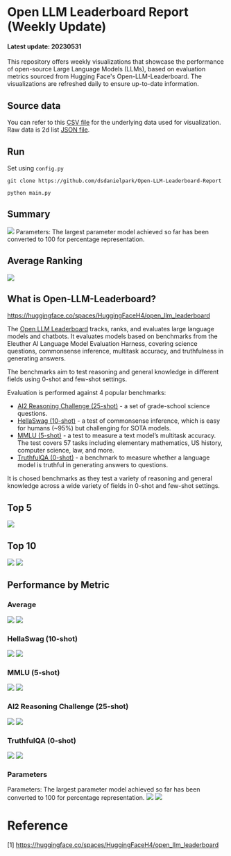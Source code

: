 # Open LLM Leaderboard Report (Weekly Update)
#### Latest update: 20230531
This repository offers weekly visualizations that showcase the performance of open-source Large Language Models (LLMs), based on evaluation metrics sourced from Hugging Face's Open-LLM-Leaderboard. The visualizations are refreshed daily to ensure up-to-date information.

## Source data
You can refer to this [CSV file](https://github.com/dsdanielpark/Open-LLM-Leaderboard-Report/blob/main/assets/20230531/20230531.csv) for the underlying data used for visualization. Raw data is 2d list [JSON file](https://github.com/dsdanielpark/Open-LLM-Leaderboard-Report/blob/main/data/20230531.json).

## Run
Set using `config.py`
```
git clone https://github.com/dsdanielpark/Open-LLM-Leaderboard-Report
```
```
python main.py
```

##  Summary
![](assets/20230531/totalplot.png)
Parameters: The largest parameter model achieved so far has been converted to 100 for percentage representation.

## Average Ranking
![](assets/20230531/rankingplot_Average.png)

## What is Open-LLM-Leaderboard?
https://huggingface.co/spaces/HuggingFaceH4/open_llm_leaderboard

The [Open LLM Leaderboard](https://huggingface.co/spaces/HuggingFaceH4/open_llm_leaderboard) tracks, ranks, and evaluates large language models and chatbots. It evaluates models based on benchmarks from the Eleuther AI Language Model Evaluation Harness, covering science questions, commonsense inference, multitask accuracy, and truthfulness in generating answers. 

The benchmarks aim to test reasoning and general knowledge in different fields using 0-shot and few-shot settings.

Evaluation is performed against 4 popular benchmarks:
- [AI2 Reasoning Challenge (25-shot)](https://allenai.org/data/arc) - a set of grade-school science questions.
- [HellaSwag (10-shot)](https://paperswithcode.com/dataset/hellaswag) - a test of commonsense inference, which is easy for humans (~95%) but challenging for SOTA models.
- [MMLU (5-shot)](https://paperswithcode.com/sota/multi-task-language-understanding-on-mmlu) - a test to measure a text model’s multitask accuracy. The test covers 57 tasks including elementary mathematics, US history, computer science, law, and more.
- [TruthfulQA (0-shot)](https://paperswithcode.com/dataset/truthfulqa) - a benchmark to measure whether a language model is truthful in generating answers to questions.

It is chosed benchmarks as they test a variety of reasoning and general knowledge across a wide variety of fields in 0-shot and few-shot settings.

## Top 5
![](assets/20230531/top5plot.png)

## Top 10
![](assets/20230531/top10_with_barplot.png)
![](assets/20230531/top10_with_lineplot.png)

## Performance by Metric

### Average
![](assets/20230531/Average.png)
![](assets/20230531/rankingplot_Average.png)

### HellaSwag (10-shot)
![](assets/20230531/HellaSwag(10-shot).png)
![](assets/20230531/rankingplot_HellaSwag(10-shot).png)

### MMLU (5-shot)
![](assets/20230531/MMLU(5-shot).png)
![](assets/20230531/rankingplot_MMLU(5-shot).png)

### AI2 Reasoning Challenge (25-shot)
![](assets/20230531/ARC(25-shot).png)
![](assets/20230531/rankingplot_ARC(25-shot).png)

### TruthfulQA (0-shot)
![](assets/20230531/TruthfulQA(0-shot).png)
![](assets/20230531/rankingplot_TruthfulQA(0-shot).png)

### Parameters
Parameters: The largest parameter model achieved so far has been converted to 100 for percentage representation.
![](assets/20230531/Parameters.png)
![](assets/20230531/rankingplot_Parameters.png)

# Reference
[1] https://huggingface.co/spaces/HuggingFaceH4/open_llm_leaderboard

